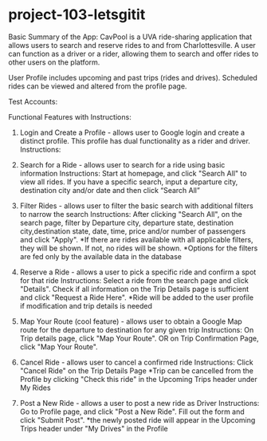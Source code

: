 # project-103-letsgitit

Basic Summary of the App:
CavPool is a UVA ride-sharing application that allows users to search and reserve rides to and from Charlottesville. A user can function as a driver or a rider, allowing them to search and offer rides to other users on the platform. 

User Profile includes upcoming and past trips (rides and drives). Scheduled rides can be viewed and altered from the profile page. 


Test Accounts:



Functional Features with Instructions:

1. Login and Create a Profile - allows user to Google login and create a distinct profile. This profile has dual functionality as a rider and driver.
      Instructions: 

2. Search for a Ride  - allows user to search for a ride using basic information
      Instructions: Start at homepage, and click "Search All" to view all rides. If you have a specific search, input a             departure city, destination city and/or date and then click “Search All” 

3. Filter Rides - allows user to filter the basic search with additional filters to narrow the search
      Instructions: After clicking "Search All", on the search page, filter by Departure city, departure state, destination         city,destination state, date, time, price and/or number of passengers and click "Apply". 
        *If there are rides available with all applicable filters, they will be shown. If not, no rides will be shown. 
        *Options for the filters are fed only by the available data in the database
  
4. Reserve a Ride - allows a user to pick a specific ride and confirm a spot for that ride
      Instructions: Select a ride from the search page and click "Details". Check if all information on the Trip Details page       is sufficient and click "Request a Ride Here". 
        *Ride will be added to the user profile if modification and trip details is needed

5. Map Your Route (cool feature) - allows user to obtain a Google Map route for the departure to destination for any given trip
      Instructions: On Trip details page, click "Map Your Route". OR on Trip Confirmation Page, click "Map Your Route". 

6. Cancel Ride - allows user to cancel a confirmed ride
      Instructions: Click "Cancel Ride" on the Trip Details Page
        *Trip can be cancelled from the Profile by clicking "Check this ride" in the Upcoming Trips header under My Rides

7. Post a New Ride - allows a user to post a new ride as Driver 
      Instructions: Go to Profile page, and click "Post a New Ride". Fill out the form and click "Submit Post". 
        *the newly posted ride will appear in the Upcoming Trips header under "My Drives" in the Profile


